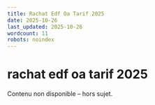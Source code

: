 ```yaml
---
title: Rachat Edf Oa Tarif 2025
date: 2025-10-26
last_updated: 2025-10-26
wordcount: 11
robots: noindex
---
```


# rachat edf oa tarif 2025

Contenu non disponible – hors sujet.